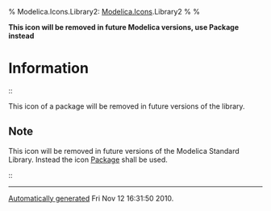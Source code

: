% Modelica.Icons.Library2:
  [Modelica.Icons](Modelica_Icons.html#Modelica.Icons).Library2
% 
% 

**This icon will be removed in future Modelica versions, use Package
instead**

Information
===========

::

This icon of a package will be removed in future versions of the
library.

Note
----

This icon will be removed in future versions of the Modelica Standard
Library. Instead the icon
[Package](Modelica_Icons_Package.html#Modelica.Icons.Package) shall be
used.

::

* * * * *

[Automatically generated](http://www.3ds.com/) Fri Nov 12 16:31:50 2010.
